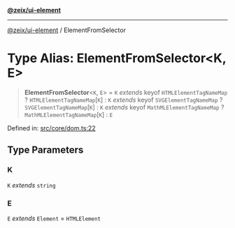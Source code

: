 [**@zeix/ui-element**](../README.md)

***

[@zeix/ui-element](../globals.md) / ElementFromSelector

# Type Alias: ElementFromSelector\<K, E\>

> **ElementFromSelector**\<`K`, `E`\> = `K` *extends* keyof `HTMLElementTagNameMap` ? `HTMLElementTagNameMap`\[`K`\] : `K` *extends* keyof `SVGElementTagNameMap` ? `SVGElementTagNameMap`\[`K`\] : `K` *extends* keyof `MathMLElementTagNameMap` ? `MathMLElementTagNameMap`\[`K`\] : `E`

Defined in: [src/core/dom.ts:22](https://github.com/zeixcom/ui-element/blob/0e9cacf03a8f95418720628d5174fbb006152743/src/core/dom.ts#L22)

## Type Parameters

### K

`K` *extends* `string`

### E

`E` *extends* `Element` = `HTMLElement`
